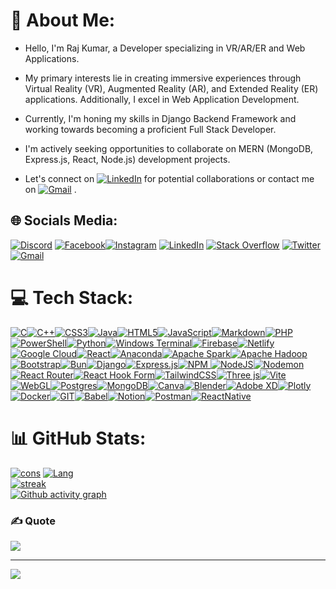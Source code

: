 # 💫 About Me:
- Hello, I'm Raj Kumar, a Developer specializing in VR/AR/ER and Web Applications.

- My primary interests lie in creating immersive experiences through Virtual Reality (VR), Augmented Reality (AR), and Extended Reality (ER) applications. Additionally, I excel in Web Application Development.

- Currently, I'm honing my skills in Django Backend Framework and working towards becoming a proficient Full Stack Developer.

- I'm actively seeking opportunities to collaborate on MERN (MongoDB, Express.js, React, Node.js) development projects.

- Let's connect on [![LinkedIn](https://img.shields.io/badge/LinkedIn-%230077B5.svg?logo=linkedin&logoColor=white)](https://linkedin.com/in/rajkumarr28) for potential collaborations or contact me on [![Gmail](https://img.shields.io/badge/Gmail-%230077B5.svg?logo=Gmail&logoColor=red&color=white)](mailto:rajkumarrcse28@gmail.com) .



## 🌐 Socials Media:
[![Discord](https://img.shields.io/badge/Discord-%237289DA.svg?logo=discord&logoColor=white)](https://discord.com/channels/Rajkumar28) [![Facebook](https://img.shields.io/badge/Facebook-%231877F2.svg?logo=Facebook&logoColor=white)](https://www.facebook.com/RajkumarRcse28)[![Instagram](https://img.shields.io/badge/Instagram-%23E4405F.svg?logo=Instagram&logoColor=white)](https://instagram.com/__rajkumar28__) [![LinkedIn](https://img.shields.io/badge/LinkedIn-%230077B5.svg?logo=linkedin&logoColor=white)](https://linkedin.com/in/rajkumarr28) [![Stack Overflow](https://img.shields.io/badge/-Stackoverflow-FE7A16?logo=stack-overflow&logoColor=white)]([https://stackoverflow.com/users/rajkumar28](https://stackoverflow.com/users/22738922/rajkumar28?tab=profile)) [![Twitter](https://img.shields.io/badge/Twitter-%231DA1F2.svg?logo=Twitter&logoColor=white)](https://twitter.com/Rajkumar_r28) [![Gmail](https://img.shields.io/badge/Gmail-%230077B5.svg?logo=Gmail&logoColor=red&color=white)](mailto:rajkumarrcse28@gmail.com)

# 💻 Tech Stack:
[![C](https://img.shields.io/badge/c-%2355599C.svg?style=for-the-badge&logo=c&logoColor=white)![C++](https://img.shields.io/badge/c++-%2308599C.svg?style=for-the-badge&logo=c%2B%2B&logoColor=white)![CSS3](https://img.shields.io/badge/css3-%231572B6.svg?style=for-the-badge&logo=css3&logoColor=white)![Java](https://img.shields.io/badge/java-%23ED8B00.svg?style=for-the-badge&logo=openjdk&logoColor=white)![HTML5](https://img.shields.io/badge/html5-%23E34F26.svg?style=for-the-badge&logo=html5&logoColor=white)![JavaScript](https://img.shields.io/badge/javascript-%23323330.svg?style=for-the-badge&logo=javascript&logoColor=%23F7DF1E)![Markdown](https://img.shields.io/badge/markdown-%23000000.svg?style=for-the-badge&logo=markdown&logoColor=white)![PHP](https://img.shields.io/badge/php-%23777BB4.svg?style=for-the-badge&logo=php&logoColor=white)![PowerShell](https://img.shields.io/badge/PowerShell-%235391FE.svg?style=for-the-badge&logo=powershell&logoColor=white)![Python](https://img.shields.io/badge/python-3670A0?style=for-the-badge&logo=python&logoColor=ffdd54)![Windows Terminal](https://img.shields.io/badge/Windows%20Terminal-%234D4D4D.svg?style=for-the-badge&logo=windows-terminal&logoColor=white)![Firebase](https://img.shields.io/badge/firebase-%23039BE5.svg?style=for-the-badge&logo=firebase)![Netlify](https://img.shields.io/badge/netlify-%23000000.svg?style=for-the-badge&logo=netlify&logoColor=#00C7B7)![Google Cloud](https://img.shields.io/badge/GoogleCloud-%234285F4.svg?style=for-the-badge&logo=google-cloud&logoColor=white)![React](https://img.shields.io/badge/react-%2320232a.svg?style=for-the-badge&logo=react&logoColor=%2361DAFB)![Anaconda](https://img.shields.io/badge/Anaconda-%2344A833.svg?style=for-the-badge&logo=anaconda&logoColor=white)![Apache Spark](https://img.shields.io/badge/Apache%20Spark-FDEE21?style=for-the-badge&logo=apachespark&logoColor=black)![Apache Hadoop](https://img.shields.io/badge/Apache%20Hadoop-66CCFF?style=for-the-badge&logo=apachehadoop&logoColor=black)![Bootstrap](https://img.shields.io/badge/bootstrap-%238511FA.svg?style=for-the-badge&logo=bootstrap&logoColor=white)![Bun](https://img.shields.io/badge/Bun-%23000000.svg?style=for-the-badge&logo=bun&logoColor=white)![Django](https://img.shields.io/badge/django-%23092E20.svg?style=for-the-badge&logo=django&logoColor=white)![Express.js](https://img.shields.io/badge/express.js-%23404d59.svg?style=for-the-badge&logo=express&logoColor=%2361DAFB)![NPM](https://img.shields.io/badge/NPM-%23CB3837.svg?style=for-the-badge&logo=npm&logoColor=white) ![NodeJS](https://img.shields.io/badge/node.js-6DA55F?style=for-the-badge&logo=node.js&logoColor=white)![Nodemon](https://img.shields.io/badge/NODEMON-%23323330.svg?style=for-the-badge&logo=nodemon&logoColor=%BBDEAD)![React Router](https://img.shields.io/badge/React_Router-CA4245?style=for-the-badge&logo=react-router&logoColor=white)![React Hook Form](https://img.shields.io/badge/React%20Hook%20Form-%23EC5990.svg?style=for-the-badge&logo=reacthookform&logoColor=white)![TailwindCSS](https://img.shields.io/badge/tailwindcss-%2338B2AC.svg?style=for-the-badge&logo=tailwind-css&logoColor=white)![Three js](https://img.shields.io/badge/threejs-black?style=for-the-badge&logo=three.js&logoColor=white)![Vite](https://img.shields.io/badge/vite-%23646CFF.svg?style=for-the-badge&logo=vite&logoColor=white)![WebGL](https://img.shields.io/badge/WebGL-990000?logo=webgl&logoColor=white&style=for-the-badge)![Postgres](https://img.shields.io/badge/postgres-%23316192.svg?style=for-the-badge&logo=postgresql&logoColor=white)![MongoDB](https://img.shields.io/badge/MongoDB-%234ea94b.svg?style=for-the-badge&logo=mongodb&logoColor=white)![Canva](https://img.shields.io/badge/Canva-%2300C4CC.svg?style=for-the-badge&logo=Canva&logoColor=white)![Blender](https://img.shields.io/badge/blender-%23F5792A.svg?style=for-the-badge&logo=blender&logoColor=white)![Adobe XD](https://img.shields.io/badge/Adobe%20XD-470137?style=for-the-badge&logo=Adobe%20XD&logoColor=#FF61F6)![Plotly](https://img.shields.io/badge/Plotly-%233F4F75.svg?style=for-the-badge&logo=plotly&logoColor=white)![Docker](https://img.shields.io/badge/docker-%230db7ed.svg?style=for-the-badge&logo=docker&logoColor=white)![GIT](https://img.shields.io/badge/Git-fc6d26?style=for-the-badge&logo=git&logoColor=white)![Babel](https://img.shields.io/badge/Babel-F9DC3e?style=for-the-badge&logo=babel&logoColor=black)![Notion](https://img.shields.io/badge/Notion-%23000000.svg?style=for-the-badge&logo=notion&logoColor=white)![Postman](https://img.shields.io/badge/Postman-FF6C37?style=for-the-badge&logo=postman&logoColor=white)![ReactNative](https://img.shields.io/badge/React%20Native-%2320232a.svg?style=for-the-badge&logo=react&logoColor=2361DAFB)](https://github.com/RajKumar-Developer)
# 📊 GitHub Stats:
[![cons](https://github-readme-stats.vercel.app/api?username=Rajkumar-Developer&theme=highcontrast&hide_border=false&include_all_commits=false&count_private=false&card_width=560)](https://github.com/RajKumar-Developer)
[![Lang](https://github-readme-stats.vercel.app/api/top-langs/?username=Rajkumar-Developer&theme=highcontrast&hide_border=false&include_all_commits=false&count_private=false&card_width=100&hide_progress=true)](https://github.com/RajKumar-Developer)<br/>
[![streak](https://github-readme-streak-stats.herokuapp.com/?user=Rajkumar-Developer&theme=highcontrast&hide_border=false&card_width=1200)](https://github.com/RajKumar-Developer)<br/>
[![Github activity graph](https://github-readme-activity-graph.vercel.app/graph?username=RajKumar-Developer&theme=github-compact&hide_border=false&bg_color=000000&color=ffffff&area=true&line=5ed3f3&hide_border=false)](https://github.com/RajKumar-Developer)<br/>

### ✍️ Quote
![](https://quotes-github-readme.vercel.app/api?type=horizontal&theme=merko)

---
[![](https://visitcount.itsvg.in/api?id=Rajkumar-Developer&label=Profile%20Views&color=0&icon=4&pretty=false)](https://github.com/RajKumar-Developer)



